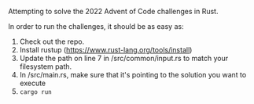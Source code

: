 Attempting to solve the 2022 Advent of Code challenges in Rust.

In order to run the challenges, it should be as easy as:
1) Check out the repo.
2) Install rustup (https://www.rust-lang.org/tools/install)
3) Update the path on line 7 in /src/common/input.rs to match your filesystem path.
4) In /src/main.rs, make sure that it's pointing to the solution you want to execute
5) `cargo run`


